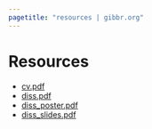 ```yaml
---
pagetitle: "resources | gibbr.org"
---
```


# Resources

- [cv.pdf](cv.pdf)
- [diss.pdf](diss.pdf)
- [diss_poster.pdf](diss_poster.pdf)
- [diss_slides.pdf](diss_slides.pdf)
